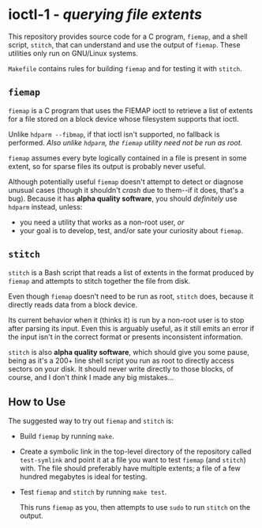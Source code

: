 # ioctl-1 - *querying file extents*

This repository provides source code for a C program, `fiemap`, and a shell
script, `stitch`, that can understand and use the output of `fiemap`. These
utilities only run on GNU/Linux systems.

`Makefile` contains rules for building `fiemap` and for testing it with
`stitch`.

## `fiemap`

`fiemap` is a C program that uses the FIEMAP ioctl to retrieve a list of
extents for a file stored on a block device whose filesystem supports that
ioctl.

Unlike `hdparm --fibmap`, if that ioctl isn't supported, no fallback is
performed. *Also unlike `hdparm`, the `fiemap` utility need not be run as
root.*

`fiemap` assumes every byte logically contained in a file is present in some
extent, so for sparse files its output is probably never useful.

Although potentially useful `fiemap` doesn't attempt to detect or diagnose
unusual cases (though it shouldn't *crash* due to them--if it does, that's a
bug). Because it has **alpha quality software**, you should *definitely* use
`hdparm` instead, unless:

- you need a utility that works as a non-root user, *or*
- your goal is to develop, test, and/or sate your curiosity about `fiemap`.

## `stitch`

`stitch` is a Bash script that reads a list of extents in the format
produced by `fiemap` and attempts to stitch together the file from disk.

Even though `fiemap` doesn't need to be run as root, `stitch` does, because it
directly reads data from a block device.

Its current behavior when it (thinks it) is run by a non-root user is to stop
after parsing its input. Even this is arguably useful, as it still emits an
error if the input isn't in the correct format or presents inconsistent
information.

`stitch` is also **alpha quality software**, which should give you some pause,
being as it's a 200+ line shell script you run as root to directly access
sectors on your disk. It should never write directly to those blocks, of
course, and I don't *think* I made any big mistakes...

## How to Use

The suggested way to try out `fiemap` and `stitch` is:

- Build `fiemap` by running `make`.

- Create a symbolic link in the top-level directory of the repository called
`test-symlink` and point it at a file you want to test `fiemap` (and `stitch`)
with. The file should preferably have multiple extents; a file of a few hundred
megabytes is ideal for testing.

- Test `fiemap` and `stitch` by running `make test`.

    This runs `fiemap` as you, then attempts to use `sudo` to run `stitch` on
    the output.
